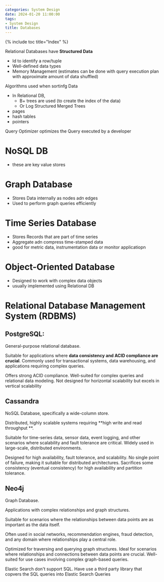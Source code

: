 ```yaml
---
categories: System Design
date: 2024-01-20 11:00:00
tags:
- System Design
title: Databases
---
```


{% include toc title="Index" %}

Relational Databases have **Structured Data**

- Id to identify a row/tuple
- Well-defined data types
- Memory Management  (estimates can be done with query execution plan with
  approximate amount of data shuffled)

Algorithms used when sortinfg Data

- In Relational DB,
    - B+ trees are used (to create the index of the data)
    - Or Log Structured Merged Trees
- pages
- hash tables
- pointers

Query Optimizer optimizes the Query executed by a developer

# NoSQL DB

- these are key value stores

# Graph Database

- Stores Data internally as nodes adn edges
- Used to perform graph queries efficiently

# Time Series Database

- Stores Records that are part of time series
- Aggregate adn compress time-stamped data
- good for metric data, instrumentation data or monitor applicatiopn

# Object-Oriented Database

- Designed to work with complex data objects
- usually implemented using Relational DB

# Relational Database Management System (RDBMS)

## PostgreSQL:

General-purpose relational database.

Suitable for applications where **data consistency and ACID compliance are
crucial**.
Commonly used for transactional systems, data warehousing, and applications
requiring complex queries.

Offers strong ACID compliance.
Well-suited for complex queries and relational data modeling.
Not designed for horizontal scalability but excels in vertical scalability

## Cassandra

NoSQL Database, specifically a wide-column store.

Distributed, highly scalable systems requiring **high write and read throughput
**.

Suitable for time-series data, sensor data, event logging, and other scenarios
where scalability and fault tolerance are critical.
Widely used in large-scale, distributed environments.

Designed for high availability, fault tolerance, and scalability.
No single point of failure, making it suitable for distributed architectures.
Sacrifices some consistency (eventual consistency) for high availability and
partition tolerance.

## Neo4j

Graph Database.

Applications with complex relationships and graph structures.

Suitable for scenarios where the relationships between data points are as
important as the data itself.

Often used in social networks, recommendation engines, fraud detection, and any
domain where relationships play a central role.

Optimized for traversing and querying graph structures.
Ideal for scenarios where relationships and connections between data points are
crucial.
Well-suited for use cases involving complex graph-based queries.

Elastic Search don't support SQL. Have use a third party library that copvers
the SQL queries into Elastic Search Queries